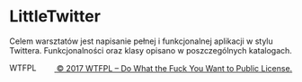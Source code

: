 # LittleTwitter
Celem warsztatów jest napisanie pełnej i funkcjonalnej aplikacji w stylu Twittera. Funkcjonalności oraz klasy opisano w poszczególnych katalogach.

<a href="http://www.wtfpl.net/"><img
       src="http://www.wtfpl.net/wp-content/uploads/2012/12/wtfpl-badge-4.png"
       width="80" height="15" alt="WTFPL" /> © 2017 WTFPL – Do What the Fuck You Want to Public License.</a>


